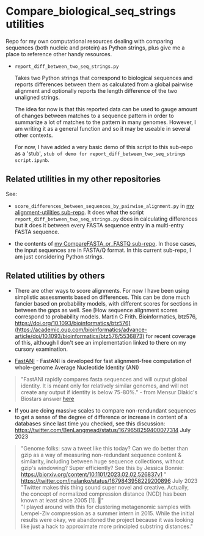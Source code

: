 Compare_biological_seq_strings utilities
===============================

Repo for my own computational resources dealing with comparing sequences (both nucleic and protein) as Python strings, plus give me a place to reference other handy resources.

- `report_diff_between_two_seq_strings.py`

  Takes two Python strings that correspond to biological sequences and reports differences between them as calculated from a global pairwise alignment and optionally reports the length difference of the two unaligned strings. 
  
  The idea for now is that this reported data can be used to gauge amount of changes between matches to a sequence pattern in order to summarize a lot of matches to the pattern in many genomes. However, I am writing it as a general function and so it may be useable in several other contexts.
  
  For now, I have added a very basic demo of this script to this sub-repo as a 'stub', `stub of demo for report_diff_between_two_seq_strings script.ipynb`.



Related utilities in my other repositories
------------------------------------------

See:  

- `score_differences_between_sequences_by_pairwise_alignment.py` in [my alignment-utilities sub-repo](https://github.com/fomightez/sequencework/tree/master/alignment-utilities).
It does what the script `report_diff_between_two_seq_strings.py` does in calculating differences but it does it between every FASTA sequence entry in a multi-entry FASTA sequence.

- the contents of [my CompareFASTA_or_FASTQ sub-repo](https://github.com/fomightez/sequencework/tree/master/CompareFASTA_or_FASTQ). In those cases, the input sequences are in FASTA/Q format. In this current sub-repo, I am just considering Python strings.


Related utilities by others
---------------------------

- There are other ways to score alignments. For now I have been using simplistic assessments based on differences. This can be done much fancier based on probability models, with different scores for sections in between the gaps as well. See [How sequence alignment scores correspond to probability models. Martin C Frith. Bioinformatics, btz576, https://doi.org/10.1093/bioinformatics/btz576](https://academic.oup.com/bioinformatics/advance-article/doi/10.1093/bioinformatics/btz576/5536873) for recent coverage of this, although I don't see an implementation linked to there on my cursory examination.

- [FastANI](https://github.com/ParBLiSS/FastANI) - FastANI is developed for fast alignment-free computation of whole-genome Average Nucleotide Identity (ANI)  
>"FastANI rapidly compares fasta sequences and will output global identity. It is meant only for relatively similar genomes, and will not create any output if identity is below 75-80%." - from Mensur Dlakic's Biostars answer [here](https://www.biostars.org/p/9509271/#9509767)


- If you are doing massive scales to compare non-rendundant sequences to get a sense of the degree of difference or increase in content of a databases since last time you checked, see this discussion:  
https://twitter.com/BenLangmead/status/1679658259400077314    July 2023
>"Genome folks: saw a tweet like this today? Can we do better than gzip as a way of measuring non-redundant sequence content & similarity, including between huge sequence collections, without gzip's windowing?  Super efficiently? See this by Jessica Bonnie: https://biorxiv.org/content/10.1101/2023.02.02.526837v1 "  
https://twitter.com/jnalanko/status/1679843958229200896     July 2023  
>"Twitter makes this thing sound super novel and creative. Actually, the concept of normalized compression distance (NCD) has been known at least since 2005 [1]. 🧵"  
>"I played around with this for clustering metagenomic samples with Lempel-Ziv compression as a summer intern in 2015. While the initial results were okay, we abandoned the project because it was looking like just a hack to approximate more principled substring distances."
